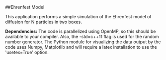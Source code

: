##Ehrenfest Model

This application performs a simple simulation of the Ehrenfest model of 
diffusion for N particles in two boxes. 

**Dependencies:**
The code is parallelized using OpenMP, so this should be available to 
your compiler. Also, the -std=c++11 flag is used for the random number
generator. The Python module for visualizing the data output by the code
uses Numpy, Matplotlib and will require a latex installation to use the 
'usetex=True' option.
